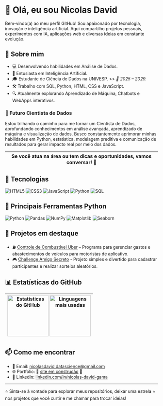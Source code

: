# 👋 Olá, eu sou Nicolas David

Bem-vindo(a) ao meu perfil GitHub! Sou apaixonado por tecnologia, inovação e inteligência artificial. Aqui compartilho projetos pessoais, experimentos com IA, aplicações web e diversas ideias em constante evolução.

## 🚀 Sobre mim

- 💻 Desenvolvendo habilidades em Análise de Dados.
- 🤖 Entusiasta em Inteligência Artificial.  
- 🎓 Estudante de Ciência de Dados na UNIVESP. >> *📅 2025 – 2029.*
- 🛠️ Trabalho com SQL, Python, HTML, CSS e JavaScript.
- 🔍 Atualmente explorando Aprendizado de Máquina, Chatbots e WebApps interativos.

### 🔬 Futuro Cientista de Dados

Estou trilhando o caminho para me tornar um Cientista de Dados, aprofundando conhecimentos em análise avançada, aprendizado de máquina e visualização de dados. Busco constantemente aprimorar minhas habilidades em Python, estatística, modelagem preditiva e comunicação de resultados para gerar impacto real por meio dos dados.

| Se você atua na área ou tem dicas e oportunidades, vamos conversar! 💬 |
|:---:|

## 🧰 Tecnologias

![HTML5](https://img.shields.io/badge/HTML5-E34F26?style=for-the-badge&logo=html5&logoColor=white)
![CSS3](https://img.shields.io/badge/CSS3-1572B6?style=for-the-badge&logo=css3&logoColor=white)
![JavaScript](https://img.shields.io/badge/JavaScript-F7DF1E?style=for-the-badge&logo=javascript&logoColor=black)
![Python](https://img.shields.io/badge/Python-3776AB?style=for-the-badge&logo=python&logoColor=white)
![SQL](https://img.shields.io/badge/SQL-003B57?style=for-the-badge&logo=mysql&logoColor=white)

## 🐍 Principais Ferramentas Python

![Python](https://img.shields.io/badge/Python-3776AB?style=for-the-badge&logo=python&logoColor=white)
![Pandas](https://img.shields.io/badge/Pandas-150458?style=for-the-badge&logo=pandas&logoColor=white)
![NumPy](https://img.shields.io/badge/NumPy-013243?style=for-the-badge&logo=numpy&logoColor=white)
![Matplotlib](https://img.shields.io/badge/Matplotlib-11557C?style=for-the-badge&logo=matplotlib&logoColor=white)
![Seaborn](https://img.shields.io/badge/Seaborn-2E8BC0?style=for-the-badge)

## 📂 Projetos em destaque  

- ⛽ [Controle de Combustível Uber](https://github.com/nicolasdavid-datascience/gocar) – Programa para gerenciar gastos e abastecimentos de veículos para motoristas de aplicativo.  
- 🎮 [Challenge Amigo Secreto](https://github.com/nicolasdavid-datascience/challenge-amigo-secreto) - Projeto simples e divertido para cadastrar participantes e realizar sorteios aleatórios.

## 📊 Estatísticas do GitHub

<div align="center">

| <img src="https://github-readme-stats.vercel.app/api?username=nicolasdavid-datascience&show_icons=true&theme=tokyonight&count_private=true&locale=pt-br" alt="Estatísticas do GitHub" height="135" /> <img src="https://github-readme-stats.vercel.app/api/top-langs/?username=nicolasdavid-datascience&layout=compact&theme=tokyonight" alt="Linguagens mais usadas" height="135" /> |
|:---:|

</div>

## 📫 Como me encontrar

- 📧 Email: [nicolasdavid.datascience@gmail.com](mailto:nicolasdavid.datascience@gmail.com)  
- 🌐 Portfólio: 🚧 [site em construção](#) 🚧  
- 💼 LinkedIn: [linkedin.com/in/nicolas-david-gama](https://www.linkedin.com/in/nicolas-david-gama-089b1a337)  

---

⭐️ Sinta-se à vontade para explorar meus repositórios, deixar uma estrela ⭐ nos projetos que você curtir e me chamar para trocar ideias!
